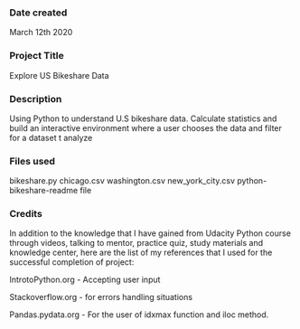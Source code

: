 ### Date created
March 12th 2020

### Project Title
Explore US Bikeshare Data


### Description
Using Python to understand U.S bikeshare data. Calculate statistics and build an
interactive environment where a user chooses the data and filter for a dataset t
analyze

### Files used
bikeshare.py 
chicago.csv
washington.csv
new_york_city.csv
python-bikeshare-readme file 

### Credits
In addition to the knowledge that I have gained from Udacity Python course through videos, talking to mentor, practice quiz, study materials and knowledge center, here are the list of my references that I used for the successful completion of project:

IntrotoPython.org - Accepting user input

Stackoverflow.org - for errors handling situations

Pandas.pydata.org - For the user of idxmax function and iloc method.
